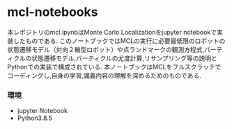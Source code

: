 # mcl-notebooks
本レポジトリのmcl.ipynbはMonte Carlo Localizationをjupyter notebookで実装したものである.
このノートブックではMCLの実行に必要最低限のロボットの状態遷移モデル（対向２輪型ロボット）や点ランドマークの観測方程式,パーティクルの状態遷移モデル,パーティクルの尤度計算,リサンプリング等の説明とPythonでの実装で構成されている.
本ノートブックはMCLをフルスクラッチでコーディングし,自身の学習,講義内容の理解を深めるためのものである.
### 環境
* jupyter Notebook
* Python3.8.5
